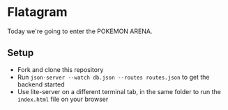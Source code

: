 # Flatagram

Today we're going to enter the POKEMON ARENA.

## Setup

- Fork and clone this repository
- Run `json-server --watch db.json --routes routes.json` to get the backend started
- Use lite-server on a different terminal tab, in the same folder to run the `index.html` file on your browser
